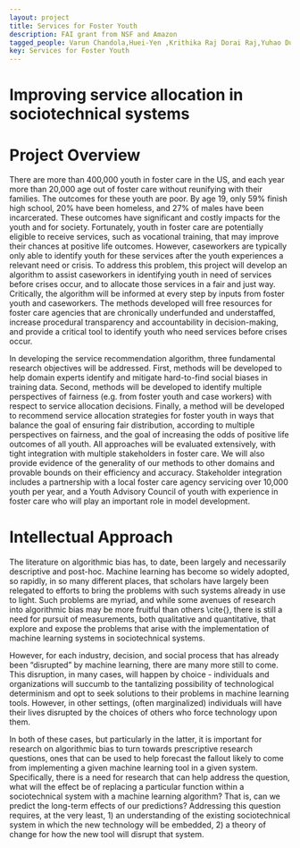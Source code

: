 ```yaml
---
layout: project
title: Services for Foster Youth
description: FAI grant from NSF and Amazon
tagged_people: Varun Chandola,Huei-Yen ,Krithika Raj Dorai Raj,Yuhao Du,Yanbo Guo,Seventy Hall,Jacqueline Hannan,Prakshal Jain,Isys Johnson,Kenneth Joseph,Hope Kara,Atri Rudra,Melanie Sage,Hannah Wilcox,Connor Wurst,Jason Yan
key: Services for Foster Youth
---
```


# Improving service allocation in sociotechnical systems
# Project Overview 
There are more than 400,000 youth in foster care in the US, and each year more than 20,000 age out of foster care without reunifying with their families. The outcomes for these youth are poor. By age 19, only 59% finish high school, 20% have been homeless, and 27% of males have been incarcerated. These outcomes have significant and costly impacts for the youth and for society. Fortunately, youth in foster care are potentially eligible to receive services, such as vocational training, that may improve their chances at positive life outcomes. However, caseworkers are typically only able to identify youth for these services after the youth experiences a relevant need or crisis. To address this problem, this project will develop an algorithm to assist caseworkers in identifying youth in need of services before crises occur, and to allocate those services in a fair and just way. Critically, the algorithm will be informed at every step by inputs from foster youth and caseworkers. The methods developed will free resources for foster care agencies that are chronically underfunded and understaffed, increase procedural transparency and accountability in decision-making, and provide a critical tool to identify youth who need services before crises occur.

In developing the service recommendation algorithm, three fundamental research objectives will be addressed. First, methods will be developed to help domain experts identify and mitigate hard-to-find social biases in training data. Second, methods will be developed to identify multiple perspectives of fairness (e.g. from foster youth and case workers) with respect to service allocation decisions. Finally, a method will be developed to recommend service allocation strategies for foster youth in ways that balance the goal of ensuring fair distribution, according to multiple perspectives on fairness, and the goal of increasing the odds of positive life outcomes of all youth. All approaches will be evaluated extensively, with tight integration with multiple stakeholders in foster care. We will also provide evidence of the generality of our methods to other domains and provable bounds on their efficiency and accuracy. Stakeholder integration includes a partnership with a local foster care agency servicing over 10,000 youth per year, and a Youth Advisory Council of youth with experience in foster care who will play an important role in model development.


# Intellectual Approach 

The literature on algorithmic bias has, to date, been largely and necessarily descriptive and post-hoc. Machine learning has become so widely adopted, so rapidly, in so many different places, that scholars have largely been relegated to efforts to bring the problems with such systems already in use to light.  Such problems are myriad, and while some avenues of research into algorithmic bias may be more fruitful than others \cite{}, there is still a need for pursuit of measurements, both qualitative and quantitative, that explore and expose the problems that arise with the implementation of machine learning systems in sociotechnical systems.

However, for each industry, decision, and social process that has already been “disrupted” by machine learning, there are many more still to come.  This disruption, in many cases, will happen by choice - individuals and organizations will succumb to the tantalizing possibility of technological determinism and opt to seek solutions to their problems in machine learning tools.  However, in other settings, (often marginalized) individuals will have their lives disrupted by the choices of others who force technology upon them.  

In both of these cases, but particularly in the latter, it is important for research on algorithmic bias to turn towards prescriptive research questions, ones that can be used to help forecast the fallout likely to come from implementing a given machine learning tool in a given system. Specifically, there is a need for research that can help address the question, what will the effect be of replacing a particular function within a sociotechnical system with a machine learning algorithm? That is, can we predict the long-term effects of our predictions? Addressing this question requires, at the very least, 1) an understanding of the existing sociotechnical system in which the new technology will be embedded, 2) a theory of change for how the new tool will disrupt that system.  


